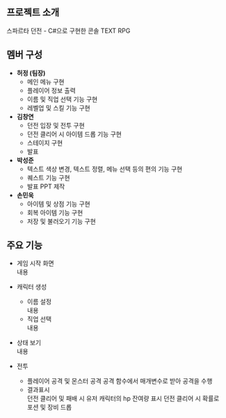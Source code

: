 ## 프로젝트 소개
스파르타 던전 - C#으로 구현한 콘솔 TEXT RPG

## 멤버 구성
- __허정 (팀장)__
  - 메인 메뉴 구현
  - 플레이어 정보 출력
  - 이름 및 직업 선택 기능 구현
  - 레벨업 및 스킬 기능 구현
- __김창연__
  - 던전 입장 및 전투 구현
  - 던전 클리어 시 아이템 드롭 기능 구현
  - 스테이지 구현
  - 발표
- __박성준__
  - 텍스트 색상 변경, 텍스트 정렬, 메뉴 선택 등의 편의 기능 구현
  - 퀘스트 기능 구현
  - 발표 PPT 제작
- __손민욱__
  - 아이템 및 상점 기능 구현
  - 회복 아이템 기능 구현
  - 저장 및 불러오기 기능 구현

## 주요 기능
- 게임 시작 화면  
    내용

- 캐릭터 생성
  - 이름 설정  
    내용
  - 직업 선택  
    내용
- 상태 보기  
    내용
- 전투
  - 플레이어 공격 및 몬스터 공격
    공격 함수에서 매개변수로 받아 공격을 수행
  - 결과표시  
    던전 클리어 및 패배 시 유저 캐릭터의 hp 잔여량 표시
    던전 클리어 시 확률로 포션 및 장비 드롭
